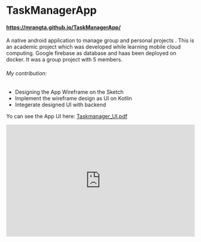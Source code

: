 # TaskManagerApp
#### https://mrangta.github.io/TaskManagerApp/

A native android application to manage group and personal projects . This is an academic project which was developed while learning mobile cloud computing. 
Google firebase as database and haas been deployed on docker. It was a group project with 5 members. 

###### My contribution:
- Designing the App Wireframe on the Sketch 
- Implement the wireframe design as UI on Kotlin
- Integerate designed UI with backend

Yo can see the App UI here: [Taskmanager_UI.pdf](https://github.com/mrangta/TaskManagerApp/blob/master/TaskManager-updatedSketh.pdf)


<embed src="https://github.com/mrangta/TaskManagerApp/blob/master/TaskManager-updatedSketh.pdf" type="application/pdf"   height="300px" width="100%"/>
